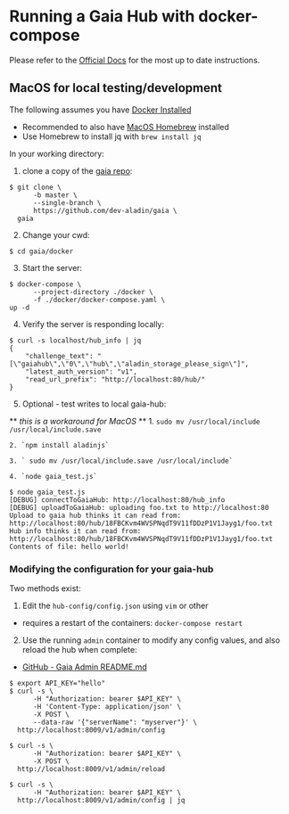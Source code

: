 # Running a Gaia Hub with docker-compose

Please refer to the [Official Docs](https://docs.aladinnetwork.org/storage/overview.html) for the most up to date instructions.



## MacOS for local testing/development

The following assumes you have [Docker Installed](https://docs.docker.com/docker-for-mac/install/)
* Recommended to also have [MacOS Homebrew](https://docs.brew.sh/Installation) installed
* Use Homebrew to install jq  with `brew install jq`

In your working directory:
1. clone a copy of the [gaia repo](https://github.com/dev-aladin/gaia):
```
$ git clone \
      -b master \
      --single-branch \
      https://github.com/dev-aladin/gaia \
  gaia
```

2. Change your cwd:
```
$ cd gaia/docker
```

3. Start the server:
```
$ docker-compose \
      --project-directory ./docker \
      -f ./docker/docker-compose.yaml \
up -d
```

4. Verify the server is responding locally:
```
$ curl -s localhost/hub_info | jq
{
	"challenge_text": "[\"gaiahub\",\"0\",\"hub\",\"aladin_storage_please_sign\"]",
	"latest_auth_version": "v1",
	"read_url_prefix": "http://localhost:80/hub/"
}
```

5. Optional - test writes to local gaia-hub:

  ** *this is a workaround for MacOS* **
    1. `sudo mv /usr/local/include /usr/local/include.save`

    2. `npm install aladinjs`

    3. ` sudo mv /usr/local/include.save /usr/local/include`

    4. `node gaia_test.js`

  ```
  $ node gaia_test.js
  [DEBUG] connectToGaiaHub: http://localhost:80/hub_info
  [DEBUG] uploadToGaiaHub: uploading foo.txt to http://localhost:80
  Upload to gaia hub thinks it can read from: http://localhost:80/hub/18FBCKvm4WVSPNqdT9V11fDDzP1V1Jayg1/foo.txt
  Hub info thinks it can read from: http://localhost:80/hub/18FBCKvm4WVSPNqdT9V11fDDzP1V1Jayg1/foo.txt
  Contents of file: hello world!
  ```

### Modifying the configuration for your gaia-hub
Two methods exist:
1. Edit the `hub-config/config.json` using `vim` or other
  * requires a restart of the containers: `docker-compose restart`


2. Use the running `admin` container to modify any config values, and also reload the hub when complete:
  - [GitHub - Gaia Admin README.md](https://github.com/dev-aladin/gaia/blob/master/admin/README.md)

  ```
  $ export API_KEY="hello"
  $ curl -s \
        -H "Authorization: bearer $API_KEY" \
        -H 'Content-Type: application/json' \
        -X POST \
        --data-raw '{"serverName": "myserver"}' \
    http://localhost:8009/v1/admin/config

  $ curl -s \
        -H "Authorization: bearer $API_KEY" \
        -X POST \
    http://localhost:8009/v1/admin/reload

  $ curl -s \
        -H "Authorization: bearer $API_KEY" \
    http://localhost:8009/v1/admin/config | jq
  ```

